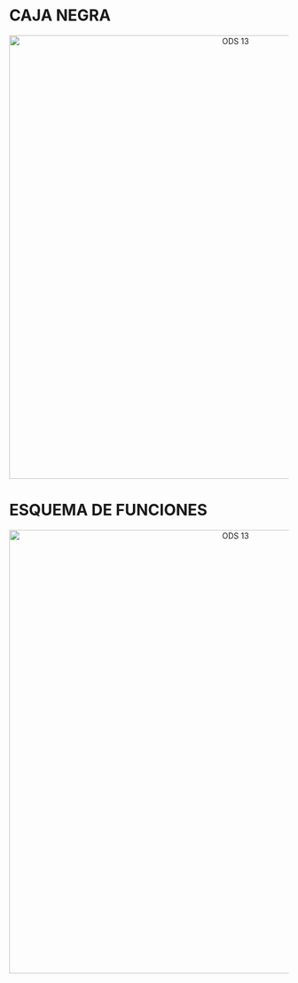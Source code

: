 # CAJA NEGRA

<p align="center">
  <img src="?raw=true" alt="ODS 13" width="800"/>
</p>

# ESQUEMA DE FUNCIONES

<p align="center">
  <img src="?raw=true" alt="ODS 13" width="800"/>
</p>
